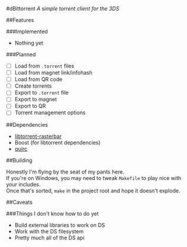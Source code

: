 #dBittorrent
*A simple torrent client for the 3DS*

##Features

###Implemented

- Nothing yet

###Planned

- [ ] Load from `.torrent` files
- [ ] Load from magnet link/infohash
- [ ] Load from QR code
- [ ] Create torrents
- [ ] Export to `.torrent` file
- [ ] Export to magnet
- [ ] Export to QR
- [ ] Torrent management options

##Dependencies

- [libtorrent-rasterbar](https://github.com/arvidn/libtorrent)
- Boost (for libtorrent dependencies)
- [quirc](https://github.com/dbeer/quirc)

##Building

Honestly I'm flying by the seat of my pants here.  
If you're on Windows, you may need to tweak `Makefile` to play nice with your includes.  
Once that's sorted, `make` in the project root and hope it doesn't explode.

##Caveats

###Things I don't know how to do yet

- Build external libraries to work on DS
- Work with the DS filesystem
- Pretty much all of the DS api
 
